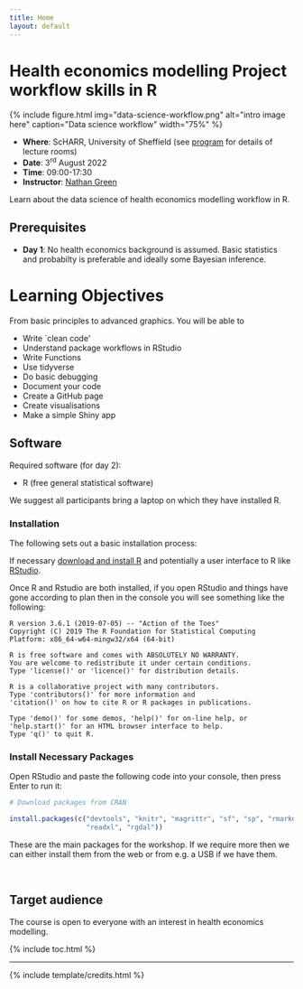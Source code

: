 ```yaml
---
title: Home
layout: default
---
```


# Health economics modelling Project workflow skills in R

{% include figure.html img="data-science-workflow.png" alt="intro image here" caption="Data science workflow" width="75%" %}

* __Where__: ScHARR, University of Sheffield (see [program](https://n8thangreen.github.io/ScHARR-open-science-workshop/content/program.html) for details of lecture rooms)
* __Date__: 3<sup>rd</sup> August 2022
* __Time__: 09:00-17:30 
* __Instructor__: [Nathan Green](https://iris.ucl.ac.uk/iris/browse/profile?upi=NGGRE44)


Learn about the data science of health economics modelling workflow in R.

## Prerequisites
* __Day 1__: No health economics background is assumed. Basic statistics and probabilty is preferable and ideally some Bayesian inference.

# Learning Objectives
 
From basic principles to advanced graphics. You will be able to 

* Write `clean code'
* Understand package workflows in RStudio
* Write Functions
* Use tidyverse
* Do basic debugging
* Document your code
* Create a GitHub page
* Create visualisations
* Make a simple Shiny app



## Software
Required software (for day 2):
* R (free general statistical software)

We suggest all participants bring a laptop on which they have installed R.


### Installation
The following sets out a basic installation process:

If necessary [download and install R](https://www.r-project.org/) and potentially a user interface to R like [RStudio](https://www.rstudio.com/).

Once R and Rstudio are both installed, if you open RStudio and things have gone according to plan then in the console you will see something like the following:

```
R version 3.6.1 (2019-07-05) -- "Action of the Toes"
Copyright (C) 2019 The R Foundation for Statistical Computing
Platform: x86_64-w64-mingw32/x64 (64-bit)

R is free software and comes with ABSOLUTELY NO WARRANTY.
You are welcome to redistribute it under certain conditions.
Type 'license()' or 'licence()' for distribution details.

R is a collaborative project with many contributors.
Type 'contributors()' for more information and
'citation()' on how to cite R or R packages in publications.

Type 'demo()' for some demos, 'help()' for on-line help, or
'help.start()' for an HTML browser interface to help.
Type 'q()' to quit R.
```

### Install Necessary Packages
Open RStudio and paste the following code into your console, then press Enter to run it:


```r
# Download packages from CRAN

install.packages(c("devtools", "knitr", "magrittr", "sf", "sp", "rmarkdown", "usethis", "ggplot2", "dplyr", "zoo", "reshape2", "scales", "maptools",
                   "readxl", "rgdal"))

```

These are the main packages for the workshop.
If we require more then we can either install them from the web or from e.g. a USB if we have them.
 

<br>

## Target audience
The course is open to everyone with an interest in health economics modelling.

{% include toc.html %}

------

{% include template/credits.html %}
